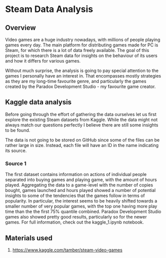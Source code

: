 # Steam Data Analysis
## Overview
Video games are a huge industry nowadays, with millions of people playing games every day. The main platform for distributing games made for PC is Steam, for which there is a lot of data freely available. The goal of this project is to research Steam data for insights on the behaviour of its users and how it differs for various games.

Without much surprise, the analysis is going to pay special attention to the games I personally have an interest in. That encompasses mostly strategies as they are my long-time favourite genre, and particularly the games created by the Paradox Development Studio - my favourite game creator.

## Kaggle data analysis
Before going through the effort of gathering the data ourselves let us first explore the existing Steam datasets from Kaggle. While the data might not always match our questions perfectly I believe there are still some insights to be found.

The data is not going to be stored on GitHub since some of the files can be rather large in size. Instead, each file will have an ID in the name indicating its source.

### Source 1
The first dataset contains information on actions of individual people separated into buying games and playing game, with the amount of hours played. Aggregating the data to a game-level with the number of copies bought, games launched and hours played showed a number of potential insights to some of the tendencies that the games follow in terms of popularity. In particular, the interest seems to be heavily shifted towards a smaller number of very popular games, with the top one having more play time than the the first 75% quantile combined. Paradox Development Studio games also showed pretty good results, particularly so for the newer games. For full information, check out the kaggle_1.ipynb notebook.

## Materials used
1. https://www.kaggle.com/tamber/steam-video-games